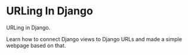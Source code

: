 # URLing In Django

URLing in Django.

Learn how to connect Django views to Django URLs and made a simple webpage based on that.
